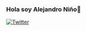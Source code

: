 ### Hola soy Alejandro Niño👋

[![Twitter](https://cdn-icons-png.flaticon.com/512/174/174857.pngJ)](https://twitter.com/benbalter)

<!--
**Alejo-Nino95/Alejo-Nino95** is a ✨ _special_ ✨ repository because its `README.md` (this file) appears on your GitHub profile.

Here are some ideas to get you started:

- 🔭 I’m currently working on ...
- 🌱 I’m currently learning ...
- 👯 I’m looking to collaborate on ...
- 🤔 I’m looking for help with ...
- 💬 Ask me about ...
- 📫 How to reach me: ...
- 😄 Pronouns: ...
- ⚡ Fun fact: ...
-->
